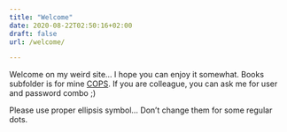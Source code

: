 ```yaml
---
title: "Welcome"
date: 2020-08-22T02:50:16+02:00
draft: false
url: /welcome/

---
```

Welcome on my weird site… I hope you can enjoy it somewhat. Books subfolder is
for mine [COPS](https://github.com/seblucas/cops). If you are colleague,
you can ask me for user and password combo ;)

Please use proper ellipsis symbol… Don’t change them for some regular dots.
